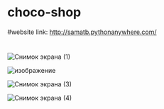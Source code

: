 # choco-shop
#website link:
http://samatb.pythonanywhere.com/
#

![Снимок экрана (1)](https://user-images.githubusercontent.com/72734736/172372727-bf63089e-cf88-454d-b60f-1211a43a4286.png)

![изображение](https://user-images.githubusercontent.com/72734736/171915159-ac0eb66c-b3ea-4d61-ab12-804270add520.png)

![Снимок экрана (3)](https://user-images.githubusercontent.com/72734736/172372986-b3087475-25d6-451d-8f48-6be6fbd602bc.png)

![Снимок экрана (4)](https://user-images.githubusercontent.com/72734736/172374211-743d7989-cfed-49a0-906f-a4909455ae6b.png)

